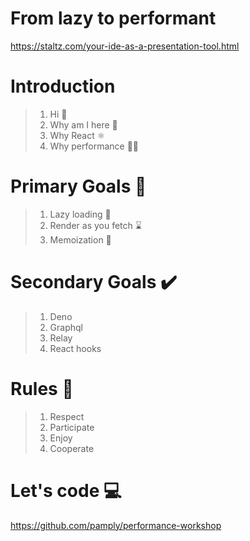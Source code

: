 # From lazy to performant

https://staltz.com/your-ide-as-a-presentation-tool.html

# Introduction

> 1. Hi 👋
> 2. Why am I here 🤔
> 2. Why React ⚛️ 
> 3. Why performance 🏃‍♂️

# Primary Goals 🎯
> 1. Lazy loading 🐢
> 2. Render as you fetch ⌛
> 3. Memoization 💾

# Secondary Goals ✔️
> 1. Deno
> 2. Graphql
> 3. Relay
> 4. React hooks

# Rules 📏

> 1. Respect
> 2. Participate
> 3. Enjoy
> 4. Cooperate

# Let's code 💻
https://github.com/pamply/performance-workshop
